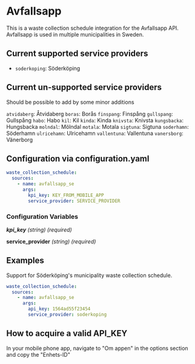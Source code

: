 # Avfallsapp

This is a waste collection schedule integration for the Avfallsapp API. Avfallsapp is used in multiple municipalities in Sweden.

## Current supported service providers
<!--Begin of service section-->
- `soderkoping`: Söderköping
<!--End of service section-->

## Current un-supported service providers

Should be possible to add by some minor additions
<!--Begin of service section-->
`atvidaberg`: Åtvidaberg
`boras`: Borås
`finspang`: Finspång
`gullspang`: Gullspång
`habo`: Habo
`kil`: Kil
`kinda`: Kinda
`knivsta`: Knivsta
`kungsbacka`: Hungsbacka
`molndal`: Mölndal
`motala`: Motala
`sigtuna`: Sigtuna
`soderhamn`: Söderhamn
`ulricehamn`: Ulricehamn
`vallentuna`: Vallentuna
`vanersborg`: Vänerborg
<!--End of service section-->

<!--
`avfallsappen`:
`munipal`:

`dalavatten`:
`june`:
`nodava`:
`nodra`:
`rambo`:
`sysav`:
`upplands-bro`:
`vafab`:  -->

## Configuration via configuration.yaml

```yaml
waste_collection_schedule:
  sources:
    - name: avfallsapp_se
      args:
        kpi_key: KEY_FROM_MOBILE_APP
        service_provider: SERVICE_PROVIDER
```

### Configuration Variables

***kpi_key***
*(string) (required)*

**service_provider**
*(string) (required)*

## Examples

Support for Söderköping's municipality waste collection schedule.

```yaml
waste_collection_schedule:
  sources:
    - name: avfallsapp_se
      args:
        api_key: 1564ad55f23454
        service_provider: soderkoping
```

## How to acquire a valid API_KEY

In your mobile phone app, navigate to "Om appen" in the options section and copy the "Enhets-ID"
